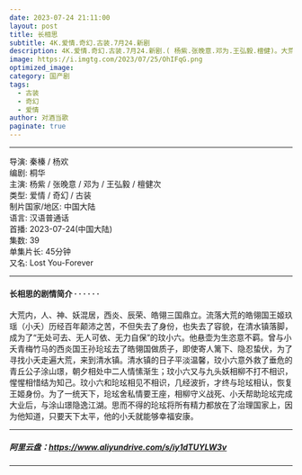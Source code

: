 ```yaml
---
date: 2023-07-24 21:11:00
layout: post
title: 长相思
subtitle: 4K.爱情.奇幻.古装.7月24.新剧
description: 4K.爱情.奇幻.古装.7月24.新剧.( 杨紫.张晚意.邓为.王弘毅.檀健)。大荒内，人、神、妖混居，西炎、辰荣、皓翎三国鼎立。流落大荒的皓翎国王姬玖瑶（小夭）历经百年颠沛之苦，不但失去了身份，也失去了容貌，在清水镇落脚...
image: https://i.imgtg.com/2023/07/25/OhIFqG.png
optimized_image: 
category: 国产剧
tags:
  - 古装
  - 奇幻
  - 爱情
author: 对酒当歌
paginate: true
---
```


---

导演: 秦榛 / 杨欢  
编剧: 桐华  
主演: 杨紫 / 张晚意 / 邓为 / 王弘毅 / 檀健次  
类型: 爱情 / 奇幻 / 古装  
制片国家/地区: 中国大陆  
语言: 汉语普通话  
首播: 2023-07-24(中国大陆)  
集数: 39  
单集片长: 45分钟  
又名: Lost You-Forever  

---

#### 长相思的剧情简介 · · · · · ·

大荒内，人、神、妖混居，西炎、辰荣、皓翎三国鼎立。流落大荒的皓翎国王姬玖瑶（小夭）历经百年颠沛之苦，不但失去了身份，也失去了容貌，在清水镇落脚，成为了“无处可去、无人可依、无力自保”的玟小六。他悬壶为生恣意不羁。曾与小夭青梅竹马的西炎国王孙玱玹去了皓翎国做质子，即使寄人篱下、隐忍蛰伏，为了寻找小夭走遍大荒，来到清水镇。清水镇的日子平淡温馨，玟小六意外救了垂危的青丘公子涂山璟，朝夕相处中二人情愫渐生；玟小六又与九头妖相柳不打不相识，惺惺相惜结为知己。玟小六和玱玹相见不相识，几经波折，才终与玱玹相认，恢复王姬身份。为了一统天下，玱玹舍私情要王座，相柳守义战死、小夭帮助玱玹完成大业后，与涂山璟隐逸江湖。思而不得的玱玹将所有精力都放在了治理国家上，因为他知道，只要天下太平，他的小夭就能够幸福安康。

---

##### 阿里云盘：<https://www.aliyundrive.com/s/iy1dTUYLW3v>

---
